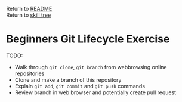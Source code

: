Return to [README](../README.md) \
Return to [skill tree](skill_tree.md)

# Beginners Git Lifecycle Exercise

TODO: 
  * Walk through `git clone`, `git branch` from webbrowsing online
repositories
  * Clone and make a branch of this repository
  * Explain `git add`, `git commit` and `git push` commands
  * Review branch in web browser and potentially create pull request
